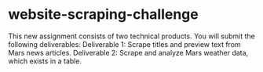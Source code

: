 # website-scraping-challenge
This new assignment consists of two technical products. You will submit the following deliverables:  Deliverable 1: Scrape titles and preview text from Mars news articles.  Deliverable 2: Scrape and analyze Mars weather data, which exists in a table.
